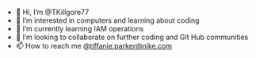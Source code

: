 - 👋 Hi, I’m @TKillgore77
- 👀 I’m interested in computers and learning about coding
- 🌱 I’m currently learning IAM operations
- 💞️ I’m looking to collaborate on further coding and Git Hub communities
- 📫 How to reach me @tiffanie.parker@nike.com

<!---
TKillgore77/TKillgore77 is a ✨ special ✨ repository because its `README.md` (this file) appears on your GitHub profile.
You can click the Preview link to take a look at your changes.
--->
